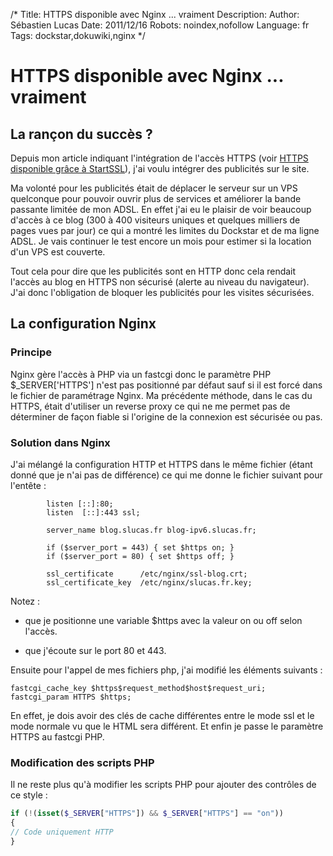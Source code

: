 /*
Title: HTTPS disponible avec Nginx ... vraiment
Description: 
Author: Sébastien Lucas
Date: 2011/12/16
Robots: noindex,nofollow
Language: fr
Tags: dockstar,dokuwiki,nginx
*/
# HTTPS disponible avec Nginx ... vraiment

## La rançon du succès ?
Depuis mon article indiquant l'intégration de l'accès HTTPS (voir [HTTPS disponible grâce à StartSSL](/blog/https-ready)), j'ai voulu intégrer des publicités sur le site. 

Ma volonté pour les publicités était de déplacer le serveur sur un VPS quelconque pour pouvoir ouvrir plus de services et améliorer la bande passante limitée de mon ADSL. En effet j'ai eu le plaisir de voir beaucoup d'accès à ce blog (300 à 400 visiteurs uniques et quelques milliers de pages vues par jour) ce qui a montré les limites du Dockstar et de ma ligne ADSL. Je vais continuer le test encore un mois pour estimer si la location d'un VPS est couverte.

Tout cela pour dire que les publicités sont en HTTP donc cela rendait l'accès au blog en HTTPS non sécurisé (alerte au niveau du navigateur). J'ai donc l'obligation de bloquer les publicités pour les visites sécurisées.

## La configuration Nginx

### Principe
Nginx gère l'accès à PHP via un fastcgi donc le paramètre PHP $_SERVER['HTTPS'] n'est pas positionné par défaut sauf si il est forcé dans le fichier de paramétrage Nginx. Ma précédente méthode, dans le cas du HTTPS, était d'utiliser un reverse proxy ce qui ne me permet pas de déterminer de façon fiable si l'origine de la connexion est sécurisée ou pas.
### Solution dans Nginx

J'ai mélangé la configuration HTTP et HTTPS dans le même fichier (étant donné que je n'ai pas de différence) ce qui me donne le fichier suivant pour l'entête :
```
        listen [::]:80;
        listen  [::]:443 ssl;

        server_name blog.slucas.fr blog-ipv6.slucas.fr;

        if ($server_port = 443) { set $https on; }
        if ($server_port = 80) { set $https off; }

        ssl_certificate      /etc/nginx/ssl-blog.crt;
        ssl_certificate_key  /etc/nginx/slucas.fr.key;

```
Notez :

*	que je positionne une variable $https avec la valeur on ou off selon l'accès.

*	que j'écoute sur le port 80 et 443.

Ensuite pour l'appel de mes fichiers php, j'ai modifié les éléments suivants :
```
fastcgi_cache_key $https$request_method$host$request_uri;
fastcgi_param HTTPS $https;
```
En effet, je dois avoir des clés de cache différentes entre le mode ssl et le mode normale vu que le HTML sera différent. Et enfin je passe le paramètre HTTPS au fastcgi PHP.
### Modification des scripts PHP

Il ne reste plus qu'à modifier les scripts PHP pour ajouter des contrôles de ce style :
```php
if (!(isset($_SERVER["HTTPS"]) && $_SERVER["HTTPS"] == "on"))
{
// Code uniquement HTTP
}
```
